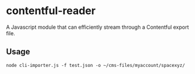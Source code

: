 # contentful-reader
A Javascript module that can efficiently stream through a Contentful export file.


## Usage

```
node cli-importer.js -f test.json -o ~/cms-files/myaccount/spacexyz/
```